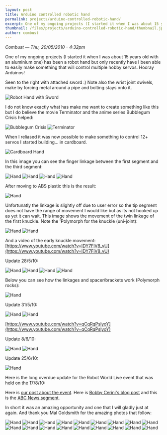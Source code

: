 ```yaml
---
layout: post
title: Arduino controlled robotic hand
permalink: projects/arduino-controlled-robotic-hand/
excerpt: One of my ongoing projects (I started it when I was about 15 years old with an aluminium one) has been a robot hand but only recently have I been able to easily make something that will control multiple hobby servos. Hooray Arduinos!
thumbnail: /files/projects/arduino-controlled-robotic-hand/thumbnail.jpg
author: combust
---
```


*Combust — Thu, 20/05/2010 - 4:32pm*


One of my ongoing projects (I started it when I was about 15 years old with an aluminium one) has been a robot hand but only recently have I been able to easily make something that will control multiple hobby servos. Hooray Arduinos!

Seen to the right with attached sword :) Note also the wrist joint swivels, make by forcing metal around a pipe and bolting stays onto it.

![Robot Hand with Sword](/files/projects/arduino-controlled-robotic-hand/handwithsword.jpg)

I do not know exactly what has make me want to create something like this but I do believe the movie Terminator and the anime series Bubblegum Crisis helped:

![Bubblegum Crisis](/files/projects/arduino-controlled-robotic-hand/bubblegumcrisis.jpg)
![Terminator](/files/projects/arduino-controlled-robotic-hand/terminator.jpg)

When I reliased it was now possible to make something to control 12+ servos I started building... in cardboard.

![Cardboard Hand](/files/projects/arduino-controlled-robotic-hand/hand1.jpg)

In this image you can see the finger linkage between the first segment and the third segment:

![Hand](/files/projects/arduino-controlled-robotic-hand/hand2.jpg)
![Hand](/files/projects/arduino-controlled-robotic-hand/hand3.jpg)
![Hand](/files/projects/arduino-controlled-robotic-hand/hand4.jpg)
![Hand](/files/projects/arduino-controlled-robotic-hand/hand5.jpg)

After moving to ABS plastic this is the result:

![Hand](/files/projects/arduino-controlled-robotic-hand/fingers.jpg)

Unfortunatly the linkage is slightly off due to user error so the tip segment does not have the range of movement I would like but as its not hooked up as yet it can wait. This image shows the movement of the twin linkage of the first knuckle. Note the 'Polymorph for the knuckle (uni-joint):

![Hand](/files/projects/arduino-controlled-robotic-hand/moving1.jpg)
![Hand](/files/projects/arduino-controlled-robotic-hand/moving2.jpg)

And a video of the early knuckle movement:
[https://www.youtube.com/watch?v=IDY7FiV8_vU](https://www.youtube.com/watch?v=IDY7FiV8_vU)





Update 28/5/10:

![Hand](/files/projects/arduino-controlled-robotic-hand/update28-5-10_1.jpg)
![Hand](/files/projects/arduino-controlled-robotic-hand/update28-5-10_2.jpg)
![Hand](/files/projects/arduino-controlled-robotic-hand/update28-5-10_3.jpg)
![Hand](/files/projects/arduino-controlled-robotic-hand/update28-5-10_4.jpg)

Below you can see how the linkages and spacer/brackets work (Polymorph rocks):

![Hand](/files/projects/arduino-controlled-robotic-hand/update28-5-10_5.jpg)





Update 31/5/10:

![Hand](/files/projects/arduino-controlled-robotic-hand/update31-5-10_1.jpg)
![Hand](/files/projects/arduino-controlled-robotic-hand/update31-5-10_2.jpg)

[https://www.youtube.com/watch?v=qCqRqPslyoY](https://www.youtube.com/watch?v=qCqRqPslyoY)





Update 8/6/10:

![Hand](/files/projects/arduino-controlled-robotic-hand/update8-6-10_1.jpg)
![Hand](/files/projects/arduino-controlled-robotic-hand/update8-6-10_2.jpg)





Update 25/6/10:

![Hand](/files/projects/arduino-controlled-robotic-hand/update25-6-10_1.jpg)





Here is the long overdue update for the Robot World Live event that was held on the 17/8/10:

Here is [our post about the event](//www.makehackvoid.com/news/mhv-robot-world-live). Here is [Bobby Cerini's blog post](https://bobbycerini.wordpress.com/2010/09/10/small-things-how-to-make-a-robot-hand/) and this is the [ABC News segment](http://www.abc.net.au/news/video/2010/08/17/2985844.htm).

In short it was an amazing opportunity and one that I will gladly just at again. And thank you Mal Goldsmith for the amazing photos that follow:

![Hand](/files/projects/arduino-controlled-robotic-hand/event1.jpg)
![Hand](/files/projects/arduino-controlled-robotic-hand/event2.jpg)
![Hand](/files/projects/arduino-controlled-robotic-hand/event3.jpg)
![Hand](/files/projects/arduino-controlled-robotic-hand/event4.jpg)
![Hand](/files/projects/arduino-controlled-robotic-hand/event5.jpg)
![Hand](/files/projects/arduino-controlled-robotic-hand/event6.jpg)
![Hand](/files/projects/arduino-controlled-robotic-hand/event7.jpg)
![Hand](/files/projects/arduino-controlled-robotic-hand/event8.jpg)
![Hand](/files/projects/arduino-controlled-robotic-hand/event9.jpg)
![Hand](/files/projects/arduino-controlled-robotic-hand/event10.jpg)
![Hand](/files/projects/arduino-controlled-robotic-hand/event11.jpg)
![Hand](/files/projects/arduino-controlled-robotic-hand/event12.jpg)
![Hand](/files/projects/arduino-controlled-robotic-hand/event13.jpg)
![Hand](/files/projects/arduino-controlled-robotic-hand/event14.jpg)
![Hand](/files/projects/arduino-controlled-robotic-hand/event15.jpg)
![Hand](/files/projects/arduino-controlled-robotic-hand/event16.jpg)
![Hand](/files/projects/arduino-controlled-robotic-hand/event17.jpg)
![Hand](/files/projects/arduino-controlled-robotic-hand/event18.jpg)
